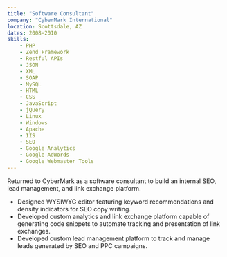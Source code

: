 ```yaml
---
title: "Software Consultant"
company: "CyberMark International"
location: Scottsdale, AZ
dates: 2008-2010
skills:
    - PHP
    - Zend Framework
    - Restful APIs
    - JSON
    - XML
    - SOAP
    - MySQL
    - HTML
    - CSS
    - JavaScript
    - jQuery
    - Linux
    - Windows
    - Apache
    - IIS
    - SEO
    - Google Analytics
    - Google AdWords
    - Google Webmaster Tools
---
```


Returned to CyberMark as a software consultant to build an internal SEO, lead management, and link exchange platform.

- Designed WYSIWYG editor featuring keyword recommendations and density indicators for SEO copy writing.
- Developed custom analytics and link exchange platform capable of generating code snippets to automate tracking and presentation of link exchanges.
- Developed custom lead management platform to track and manage leads generated by SEO and PPC campaigns.

